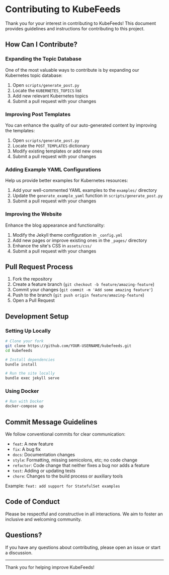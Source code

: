 # Contributing to KubeFeeds

Thank you for your interest in contributing to KubeFeeds! This document provides guidelines and instructions for contributing to this project.

## How Can I Contribute?

### Expanding the Topic Database

One of the most valuable ways to contribute is by expanding our Kubernetes topic database:

1. Open `scripts/generate_post.py`
2. Locate the `KUBERNETES_TOPICS` list
3. Add new relevant Kubernetes topics
4. Submit a pull request with your changes

### Improving Post Templates

You can enhance the quality of our auto-generated content by improving the templates:

1. Open `scripts/generate_post.py`
2. Locate the `POST_TEMPLATES` dictionary
3. Modify existing templates or add new ones
4. Submit a pull request with your changes

### Adding Example YAML Configurations

Help us provide better examples for Kubernetes resources:

1. Add your well-commented YAML examples to the `examples/` directory
2. Update the `generate_example_yaml` function in `scripts/generate_post.py`
3. Submit a pull request with your changes

### Improving the Website

Enhance the blog appearance and functionality:

1. Modify the Jekyll theme configuration in `_config.yml`
2. Add new pages or improve existing ones in the `_pages/` directory
3. Enhance the site's CSS in `assets/css/`
4. Submit a pull request with your changes

## Pull Request Process

1. Fork the repository
2. Create a feature branch (`git checkout -b feature/amazing-feature`)
3. Commit your changes (`git commit -m 'Add some amazing feature'`)
4. Push to the branch (`git push origin feature/amazing-feature`)
5. Open a Pull Request

## Development Setup

### Setting Up Locally

```bash
# Clone your fork
git clone https://github.com/YOUR-USERNAME/kubefeeds.git
cd kubefeeds

# Install dependencies
bundle install

# Run the site locally
bundle exec jekyll serve
```

### Using Docker

```bash
# Run with Docker
docker-compose up
```

## Commit Message Guidelines

We follow conventional commits for clear communication:

- `feat`: A new feature
- `fix`: A bug fix
- `docs`: Documentation changes
- `style`: Formatting, missing semicolons, etc; no code change
- `refactor`: Code change that neither fixes a bug nor adds a feature
- `test`: Adding or updating tests
- `chore`: Changes to the build process or auxiliary tools

Example: `feat: add support for StatefulSet examples`

## Code of Conduct

Please be respectful and constructive in all interactions. We aim to foster an inclusive and welcoming community.

## Questions?

If you have any questions about contributing, please open an issue or start a discussion.

---

Thank you for helping improve KubeFeeds!
